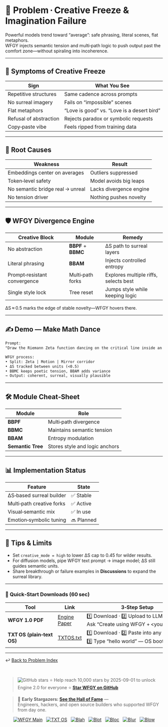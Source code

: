 # 📒 Problem · Creative Freeze & Imagination Failure

Powerful models trend toward “average”: safe phrasing, literal scenes, flat metaphors.  
WFGY injects semantic tension and multi‑path logic to push output past the comfort zone—without spiraling into incoherence.

---

## 🧊 Symptoms of Creative Freeze

| Sign | What You See |
|------|--------------|
| Repetitive structures | Same cadence across prompts |
| No surreal imagery | Fails on “impossible” scenes |
| Flat metaphors | “Love is good” vs. “Love is a desert bird” |
| Refusal of abstraction | Rejects paradox or symbolic requests |
| Copy‑paste vibe | Feels ripped from training data |

---

## 🧩 Root Causes

| Weakness | Result |
|----------|--------|
| Embeddings center on averages | Outliers suppressed |
| Token‑level safety | Model avoids big leaps |
| No semantic bridge real → unreal | Lacks divergence engine |
| No tension driver | Nothing pushes novelty |

---

## 🛡️ WFGY Divergence Engine

| Creative Block | Module | Remedy |
|----------------|--------|--------|
| No abstraction | **BBPF** + **BBMC** | ΔS path to surreal layers |
| Literal phrasing | **BBAM** | Injects controlled entropy |
| Prompt‑resistant convergence | Multi‑path forks | Explores multiple riffs, selects best |
| Single style lock | Tree reset | Jumps style while keeping logic |

ΔS ≈ 0.5 marks the edge of stable novelty—WFGY hovers there.

---

## ✍️ Demo — Make Math Dance

```txt
Prompt:
"Draw the Riemann Zeta function dancing on the critical line inside an infinite mirror corridor."

WFGY process:
• Split: Zeta | Motion | Mirror corridor  
• ΔS tracked between units (<0.5)  
• BBMC keeps poetic tension, BBAM adds variance  
→ Output: coherent, surreal, visually plausible
````

---

## 🛠 Module Cheat‑Sheet

| Module            | Role                           |
| ----------------- | ------------------------------ |
| **BBPF**          | Multi‑path divergence          |
| **BBMC**          | Maintains semantic tension     |
| **BBAM**          | Entropy modulation             |
| **Semantic Tree** | Stores style and logic anchors |

---

## 📊 Implementation Status

| Feature                   | State      |
| ------------------------- | ---------- |
| ΔS‑based surreal builder  | ✅ Stable   |
| Multi‑path creative forks | ✅ Active   |
| Visual‑semantic mix       | ✅ In use   |
| Emotion‑symbolic tuning   | 🔜 Planned |

---

## 📝 Tips & Limits

* Set `creative_mode = high` to lower ΔS cap to 0.45 for wilder results.
* For diffusion models, pipe WFGY text prompt → image model; ΔS still guides semantic units.
* Share breakthrough or failure examples in **Discussions** to expand the surreal library.

---

### 🔗 Quick‑Start Downloads (60 sec)

| Tool                       | Link                                                | 3‑Step Setup                                                                             |
| -------------------------- | --------------------------------------------------- | ---------------------------------------------------------------------------------------- |
| **WFGY 1.0 PDF**           | [Engine Paper](https://zenodo.org/records/15630969) | 1️⃣ Download · 2️⃣ Upload to LLM · 3️⃣ Ask “Create using WFGY + \<your prompt>”          |
| **TXT OS (plain‑text OS)** | [TXTOS.txt](https://zenodo.org/records/15788557)    | 1️⃣ Download · 2️⃣ Paste into any LLM chat · 3️⃣ Type “hello world” — OS boots instantly |

---

↩︎ [Back to Problem Index](./README.md)

<br>

> <img src="https://img.shields.io/github/stars/onestardao/WFGY?style=social" alt="GitHub stars"> ⭐ Help reach 10,000 stars by 2025-09-01 to unlock Engine 2.0 for everyone  ⭐ <strong><a href="https://github.com/onestardao/WFGY">Star WFGY on GitHub</a></strong>

> 👑 **Early Stargazers: [See the Hall of Fame](https://github.com/onestardao/WFGY/tree/main/stargazers)** —  
> Engineers, hackers, and open source builders who supported WFGY from day one.

<div align="center">

[![WFGY Main](https://img.shields.io/badge/WFGY-Main-red?style=flat-square)](https://github.com/onestardao/WFGY)
&nbsp;
[![TXT OS](https://img.shields.io/badge/TXT%20OS-Reasoning%20OS-orange?style=flat-square)](https://github.com/onestardao/WFGY/tree/main/OS)
&nbsp;
[![Blah](https://img.shields.io/badge/Blah-Semantic%20Embed-yellow?style=flat-square)](https://github.com/onestardao/WFGY/tree/main/OS/BlahBlahBlah)
&nbsp;
[![Blot](https://img.shields.io/badge/Blot-Persona%20Core-green?style=flat-square)](https://github.com/onestardao/WFGY/tree/main/OS/BlotBlotBlot)
&nbsp;
[![Bloc](https://img.shields.io/badge/Bloc-Reasoning%20Compiler-blue?style=flat-square)](https://github.com/onestardao/WFGY/tree/main/OS/BlocBlocBloc)
&nbsp;
[![Blur](https://img.shields.io/badge/Blur-Text2Image%20Engine-navy?style=flat-square)](https://github.com/onestardao/WFGY/tree/main/OS/BlurBlurBlur)
&nbsp;
[![Blow](https://img.shields.io/badge/Blow-Game%20Logic-purple?style=flat-square)](https://github.com/onestardao/WFGY/tree/main/OS/BlowBlowBlow)

</div>

